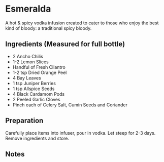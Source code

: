 Esmeralda
===========

A hot & spicy vodka infusion created to cater to those who enjoy the best kind of bloody: a traditional spicy bloody.


Ingredients (Measured for full bottle)
-----------

* 2 Ancho Chilis
* 1-2 Lemon Slices
* Handful of Fresh Cilantro
* 1-2 tsp Dried Orange Peel
* 4 Bay Leaves
* 1 tsp Juniper Berries
* 1 tsp Allspice Seeds
* 4 Black Cardamom Pods
* 2 Peeled Garlic Cloves
* Pinch each of Celery Salt, Cumin Seeds and Coriander


Preparation
-----------

Carefully place items into infuser, pour in vodka. Let steep for 2-3 days. Remove ingredients and store.


Notes
-----------
